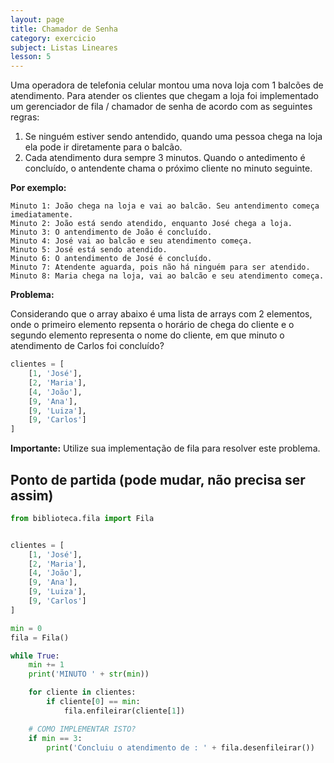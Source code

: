 ```yaml
---
layout: page
title: Chamador de Senha
category: exercicio
subject: Listas Lineares
lesson: 5
---
```



Uma operadora de telefonia celular montou uma nova loja com 1 balcões de atendimento.
Para atender os clientes que chegam a loja foi implementado um gerenciador de fila / chamador de senha de acordo com as seguintes regras:

1. Se ninguém estiver sendo antendido, quando uma pessoa chega na loja ela pode ir diretamente para o balcão.
1. Cada atendimento dura sempre 3 minutos. Quando o antedimento é concluído, o antendente chama o próximo cliente no minuto seguinte.

**Por exemplo:**
```
Minuto 1: João chega na loja e vai ao balcão. Seu antendimento começa imediatamente.
Minuto 2: João está sendo atendido, enquanto José chega a loja.
Minuto 3: O antendimento de João é concluído.
Minuto 4: José vai ao balcão e seu atendimento começa.
Minuto 5: José está sendo atendido.
Minuto 6: O antendimento de José é concluído.
Minuto 7: Atendente aguarda, pois não há ninguém para ser atendido.
Minuto 8: Maria chega na loja, vai ao balcão e seu atendimento começa.
```

**Problema:**

Considerando que o array abaixo é uma lista de arrays com 2 elementos, onde o primeiro elemento repsenta o horário de chega do cliente e o segundo elemento representa o nome do cliente, em que minuto o atendimento de Carlos foi concluído?

```python
clientes = [
    [1, 'José'],
    [2, 'Maria'],
    [4, 'João'],
    [9, 'Ana'],
    [9, 'Luiza'],
    [9, 'Carlos']
]
```


**Importante:** Utilize sua implementação de fila para resolver este problema.


## Ponto de partida (pode mudar, não precisa ser assim)

```python
from biblioteca.fila import Fila


clientes = [
    [1, 'José'],
    [2, 'Maria'],
    [4, 'João'],
    [9, 'Ana'],
    [9, 'Luiza'],
    [9, 'Carlos']
]

min = 0
fila = Fila()

while True:
    min += 1
    print('MINUTO ' + str(min))

    for cliente in clientes:
        if cliente[0] == min:
            fila.enfileirar(cliente[1])

    # COMO IMPLEMENTAR ISTO?
    if min == 3:
        print('Concluiu o atendimento de : ' + fila.desenfileirar())
        
```
